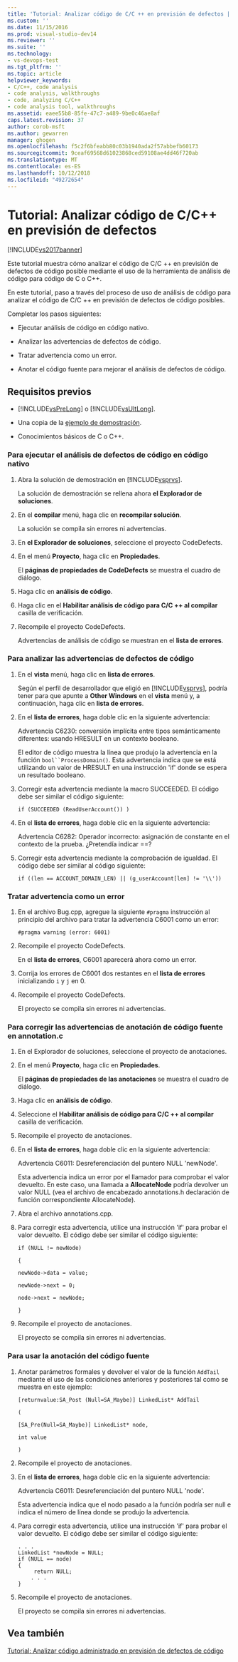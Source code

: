 ```yaml
---
title: 'Tutorial: Analizar código de C/C ++ en previsión de defectos | Microsoft Docs'
ms.custom: ''
ms.date: 11/15/2016
ms.prod: visual-studio-dev14
ms.reviewer: ''
ms.suite: ''
ms.technology:
- vs-devops-test
ms.tgt_pltfrm: ''
ms.topic: article
helpviewer_keywords:
- C/C++, code analysis
- code analysis, walkthroughs
- code, analyzing C/C++
- code analysis tool, walkthroughs
ms.assetid: eaee55b8-85fe-47c7-a489-9be0c46ae8af
caps.latest.revision: 37
author: corob-msft
ms.author: gewarren
manager: ghogen
ms.openlocfilehash: f5c2f6bfeabb80c03b1940ada2f57abbefb60173
ms.sourcegitcommit: 9ceaf69568d61023868ced59108ae4dd46f720ab
ms.translationtype: MT
ms.contentlocale: es-ES
ms.lasthandoff: 10/12/2018
ms.locfileid: "49272654"
---
```

# <a name="walkthrough-analyzing-cc-code-for-defects"></a>Tutorial: Analizar código de C/C++ en previsión de defectos
[!INCLUDE[vs2017banner](../includes/vs2017banner.md)]

Este tutorial muestra cómo analizar el código de C/C ++ en previsión de defectos de código posible mediante el uso de la herramienta de análisis de código para código de C o C++.  
  
 En este tutorial, paso a través del proceso de uso de análisis de código para analizar el código de C/C ++ en previsión de defectos de código posibles.  
  
 Completar los pasos siguientes:  
  
-   Ejecutar análisis de código en código nativo.  
  
-   Analizar las advertencias de defectos de código.  
  
-   Tratar advertencia como un error.  
  
-   Anotar el código fuente para mejorar el análisis de defectos de código.  
  
## <a name="prerequisites"></a>Requisitos previos  
  
-   [!INCLUDE[vsPreLong](../includes/vsprelong-md.md)] o [!INCLUDE[vsUltLong](../includes/vsultlong-md.md)].  
  
-   Una copia de la [ejemplo de demostración](../code-quality/demo-sample.md).  
  
-   Conocimientos básicos de C o C++.  
  
### <a name="to-run-code-defect-analysis-on-native-code"></a>Para ejecutar el análisis de defectos de código en código nativo  
  
1.  Abra la solución de demostración en [!INCLUDE[vsprvs](../includes/vsprvs-md.md)].  
  
     La solución de demostración se rellena ahora **el Explorador de soluciones**.  
  
2.  En el **compilar** menú, haga clic en **recompilar solución**.  
  
     La solución se compila sin errores ni advertencias.  
  
3.  En **el Explorador de soluciones**, seleccione el proyecto CodeDefects.  
  
4.  En el menú **Proyecto**, haga clic en **Propiedades**.  
  
     El **páginas de propiedades de CodeDefects** se muestra el cuadro de diálogo.  
  
5.  Haga clic en **análisis de código**.  
  
6.  Haga clic en el **Habilitar análisis de código para C/C ++ al compilar** casilla de verificación.  
  
7.  Recompile el proyecto CodeDefects.  
  
     Advertencias de análisis de código se muestran en el **lista de errores**.  
  
### <a name="to-analyze-code-defect-warnings"></a>Para analizar las advertencias de defectos de código  
  
1.  En el **vista** menú, haga clic en **lista de errores**.  
  
     Según el perfil de desarrollador que eligió en [!INCLUDE[vsprvs](../includes/vsprvs-md.md)], podría tener para que apunte a **Other Windows** en el **vista** menú y, a continuación, haga clic en **lista de errores**.  
  
2.  En el **lista de errores**, haga doble clic en la siguiente advertencia:  
  
     Advertencia C6230: conversión implícita entre tipos semánticamente diferentes: usando HRESULT en un contexto booleano.  
  
     El editor de código muestra la línea que produjo la advertencia en la función `bool``ProcessDomain()`. Esta advertencia indica que se está utilizando un valor de HRESULT en una instrucción 'if' donde se espera un resultado booleano.  
  
3.  Corregir esta advertencia mediante la macro SUCCEEDED. El código debe ser similar el código siguiente:  
  
    ```  
    if (SUCCEEDED (ReadUserAccount()) )  
    ```  
  
4.  En el **lista de errores**, haga doble clic en la siguiente advertencia:  
  
     Advertencia C6282: Operador incorrecto: asignación de constante en el contexto de la prueba. ¿Pretendía indicar ==?  
  
5.  Corregir esta advertencia mediante la comprobación de igualdad. El código debe ser similar al código siguiente:  
  
    ```  
    if ((len == ACCOUNT_DOMAIN_LEN) || (g_userAccount[len] != '\\'))  
    ```  
  
### <a name="to-treat-warning-as-an-error"></a>Tratar advertencia como un error  
  
1.  En el archivo Bug.cpp, agregue la siguiente `#pragma` instrucción al principio del archivo para tratar la advertencia C6001 como un error:  
  
    ```  
    #pragma warning (error: 6001)  
    ```  
  
2.  Recompile el proyecto CodeDefects.  
  
     En el **lista de errores**, C6001 aparecerá ahora como un error.  
  
3.  Corrija los errores de C6001 dos restantes en el **lista de errores** inicializando `i` y `j` en 0.  
  
4.  Recompile el proyecto CodeDefects.  
  
     El proyecto se compila sin errores ni advertencias.  
  
### <a name="to-correct-the-source-code-annotation-warnings-in-annotationc"></a>Para corregir las advertencias de anotación de código fuente en annotation.c  
  
1.  En el Explorador de soluciones, seleccione el proyecto de anotaciones.  
  
2.  En el menú **Proyecto**, haga clic en **Propiedades**.  
  
     El **páginas de propiedades de las anotaciones** se muestra el cuadro de diálogo.  
  
3.  Haga clic en **análisis de código**.  
  
4.  Seleccione el **Habilitar análisis de código para C/C ++ al compilar** casilla de verificación.  
  
5.  Recompile el proyecto de anotaciones.  
  
6.  En el **lista de errores**, haga doble clic en la siguiente advertencia:  
  
     Advertencia C6011: Desreferenciación del puntero NULL 'newNode'.  
  
     Esta advertencia indica un error por el llamador para comprobar el valor devuelto. En este caso, una llamada a **AllocateNode** podría devolver un valor NULL (vea el archivo de encabezado annotations.h declaración de función correspondiente AllocateNode).  
  
7.  Abra el archivo annotations.cpp.  
  
8.  Para corregir esta advertencia, utilice una instrucción 'if' para probar el valor devuelto. El código debe ser similar el código siguiente:  
  
     `if (NULL != newNode)`  
  
     `{`  
  
     `newNode->data = value;`  
  
     `newNode->next = 0;`  
  
     `node->next = newNode;`  
  
     `}`  
  
9. Recompile el proyecto de anotaciones.  
  
     El proyecto se compila sin errores ni advertencias.  
  
### <a name="to-use-source-code-annotation"></a>Para usar la anotación del código fuente  
  
1.  Anotar parámetros formales y devolver el valor de la función `AddTail` mediante el uso de las condiciones anteriores y posteriores tal como se muestra en este ejemplo:  
  
     `[returnvalue:SA_Post (Null=SA_Maybe)] LinkedList* AddTail`  
  
     `(`  
  
     `[SA_Pre(Null=SA_Maybe)] LinkedList* node,`  
  
     `int value`  
  
     `)`  
  
2.  Recompile el proyecto de anotaciones.  
  
3.  En el **lista de errores**, haga doble clic en la siguiente advertencia:  
  
     Advertencia C6011: Desreferenciación del puntero NULL 'node'.  
  
     Esta advertencia indica que el nodo pasado a la función podría ser null e indica el número de línea donde se produjo la advertencia.  
  
4.  Para corregir esta advertencia, utilice una instrucción 'if' para probar el valor devuelto. El código debe ser similar el código siguiente:  
  
    ```  
    . . .  
    LinkedList *newNode = NULL;   
    if (NULL == node)  
    {  
         return NULL;  
        . . .  
    }  
    ```  
  
5.  Recompile el proyecto de anotaciones.  
  
     El proyecto se compila sin errores ni advertencias.  
  
## <a name="see-also"></a>Vea también  
 [Tutorial: Analizar código administrado en previsión de defectos de código](../code-quality/walkthrough-analyzing-managed-code-for-code-defects.md)



